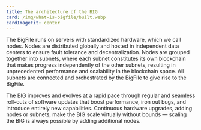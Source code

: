 ```yaml
---
title: The architecture of the BIG
card: /img/what-is-bigfile/built.webp
cardImageFit: center
---
```


The BigFile runs on servers with standardized hardware, which we call nodes. Nodes are distributed globally and hosted in independent data centers to ensure fault tolerance and decentralization. Nodes are grouped together into subnets, where each subnet constitutes its own blockchain that makes progress independently of the other subnets, resulting in unprecedented performance and scalability in the blockchain space. All subnets are connected and orchestrated by the BigFile to give rise to the BigFile.

The BIG improves and evolves at a rapid pace through regular and seamless roll-outs of software updates that boost performance, iron out bugs, and introduce entirely new capabilities. Continuous hardware upgrades, adding nodes or subnets, make the BIG scale virtually without bounds — scaling the BIG is always possible by adding additional nodes.